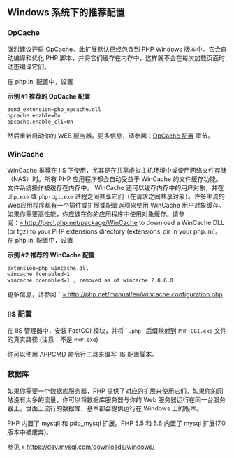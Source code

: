 Windows 系统下的推荐配置
------------------------

### OpCache

强烈建议开启 OpCache。此扩展默认已经包含到 PHP Windows
版本中。它会自动编译和优化 PHP
脚本，并将它们缓存在内存中，这样就不会在每次加载页面时动态编译它们。

在 php.ini 配置中，设置

**示例 \#1 推荐的 OpCache 配置**

    zend_extension=php_opcache.dll
    opcache.enable=On
    opcache.enable_cli=On

然后重新启动你的 WEB
服务器。更多信息，请参阅：<a href="/opcache/setup.html#运行时配置" class="link">OpCache 配置</a>
章节。

### WinCache

WinCache 推荐在 IIS
下使用，尤其是在共享虚拟主机环境中或使用网络文件存储（NAS）时。所有 PHP
应用程序都会自动受益于 WinCache
的文件缓存功能。文件系统操作被缓存在内存中。 WinCache
还可以缓存内存中的用户对象，并在 `php.exe` 或 `php-cgi.exe`
进程之间共享它们（在请求之间共享对象）。许多主流的
Web应用程序都有一个插件或扩展或配置选项来使用 WinCache
用户对象缓存。如果你需要高性能，你应该在你的应用程序中使用对象缓存。请参阅：<a href="http://pecl.php.net/package/WinCache" class="link external">» http://pecl.php.net/package/WinCache</a>
to download a WinCache DLL (or tgz) to your PHP extensions directory
(extensions\_dir in your php.ini)。 在 php.ini 配置中，设置

**示例 \#2 推荐的 WinCache 配置**


    extension=php_wincache.dll
    wincache.fcenabled=1
    wincache.ocenabled=1 ; removed as of wincache 2.0.0.0

更多信息，请参阅：<a href="http://php.net/manual/en/wincache.configuration.php" class="link external">» http://php.net/manual/en/wincache.configuration.php</a>

### IIS 配置

在 IIS 管理器中，安装 FastCGI 模块，并将 `` `.php` `` 后缀映射到
`PHP-CGI.exe` 文件的真实路径 (注意：不是 `PHP.exe`)

你可以使用 APPCMD 命令行工具来编写 IIS 配置脚本。

### 数据库

如果你需要一个数据库服务器，PHP
提供了对应的扩展来使用它们。如果你的网站没有太多的流量，你可以将数据库服务器与你的
Web 服务器运行在同一台服务器上。世面上流行的数据库，基本都会提供运行在
Windows 上的版本。

PHP 内置了 mysqli 和 pdo\_mysql 扩展。PHP 5.5 和 5.6 内置了 mysql
扩展(7.0 版本中被废弃)。

参见
<a href="https://dev.mysql.com/downloads/windows/" class="link external">» https://dev.mysql.com/downloads/windows/</a>
